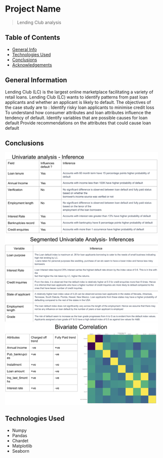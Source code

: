 # Project Name
> Lending Club analysis


## Table of Contents
* [General Info](#general-information)
* [Technologies Used](#technologies-used)
* [Conclusions](#conclusions)
* [Acknowledgements](#acknowledgements)

<!-- You can include any other section that is pertinent to your problem -->

## General Information
Lending Club (LC) is the largest online marketplace facilitating a variety of retail loans.
Lending Club (LC) wants to identify patterns from past loan applicants and whether an applicant is likely to default.
The objectives of the case study are to :
Identify risky loan applicants to minimise credit loss
To understand how consumer attributes and loan attributes influence the tendency of default.
Identify variables that are possible causes for loan default
Provide recommendations on the attributes that could cause loan default


<!-- You don't have to answer all the questions - just the ones relevant to your project. -->

## Conclusions
![](univariate-results.png)
![](segmented-results.png)
![](bivariate-results.png)

## Technologies Used
- Numpy
- Pandas
- Chardet
- Matplotlib
- Seaborn
